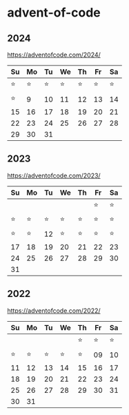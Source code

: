 # advent-of-code

## 2024

https://adventofcode.com/2024/

 | Su | Mo | Tu | We | Th | Fr | Sa |
 |----|----|----|----|----|----|----|
 | ⭐ | ⭐ | ⭐ | ⭐ | ⭐ | ⭐ | ⭐ |
 | ⭐ | 9  | 10 | 11 | 12 | 13 | 14 |
 | 15 | 16 | 17 | 18 | 19 | 20 | 21 |
 | 22 | 23 | 24 | 25 | 26 | 27 | 28 |
 | 29 | 30 | 31 |    |    |    |    |

## 2023

https://adventofcode.com/2023/

 | Su | Mo | Tu | We | Th | Fr | Sa |
 |----|----|----|----|----|----|----|
 |    |    |    |    |    | ⭐ | ⭐ |
 | ⭐ | ⭐ | ⭐ | ⭐ | ⭐ | ⭐ | ⭐ |
 | ⭐ | ⭐ | 12 | ⭐ | ⭐ | ⭐ | ⭐ |
 | 17 | 18 | 19 | 20 | 21 | 22 | 23 |
 | 24 | 25 | 26 | 27 | 28 | 29 | 30 |
 | 31 |    |    |    |    |    |    |

## 2022

https://adventofcode.com/2022/

 | Su | Mo | Tu | We | Th | Fr | Sa |
 |----|----|----|----|----|----|----|
 |    |    |    |    | ⭐ | ⭐ | ⭐ |
 | ⭐ | ⭐ | ⭐ | ⭐ | ⭐ | 09 | 10 |
 | 11 | 12 | 13 | 14 | 15 | 16 | 17 |
 | 18 | 19 | 20 | 21 | 22 | 23 | 24 |
 | 25 | 26 | 27 | 28 | 29 | 30 | 31 |
 | 30 | 31

<!--
import os

from glob import glob


def _solution_md_hrefs():
    links = [
        f"[{d.split('/')[0]}{d.split('/')[1]}]: ./{d}"
        for d in sorted(glob('20*/**/README.md', recursive=True))
    ]
    print(os.linesep.join(links))

_solution_md_hrefs()


[202201]: ./2022/01/README.md
[202202]: ./2022/02/README.md
[202301]: ./2023/01/README.md
[202302]: ./2023/02/README.md
[202303]: ./2023/03/README.md
[202304]: ./2023/04/README.md
[202305]: ./2023/05/README.md
[202306]: ./2023/06/README.md
[202307]: ./2023/07/README.md
-->
